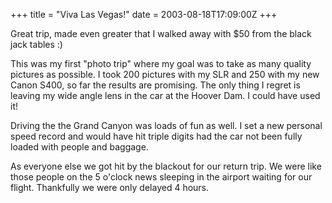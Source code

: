 +++
title = "Viva Las Vegas!"
date = 2003-08-18T17:09:00Z
+++

Great trip, made even greater that I walked away with $50 from the black jack tables :) 


This was my first "photo trip" where my goal was to take as many quality pictures as possible. I took 200 pictures with my SLR and 250 with my new Canon S400, so far the results are promising. The only thing I regret is leaving my wide angle lens in the car at the Hoover Dam. I could have used it! 


Driving the the Grand Canyon was loads of fun as well. I set a new personal speed record and would have hit triple digits had the car not been fully loaded with people and baggage. 


As everyone else we got hit by the blackout for our return trip. We were like those people on the 5 o'clock news sleeping in the airport waiting for our flight. Thankfully we were only delayed 4 hours.
